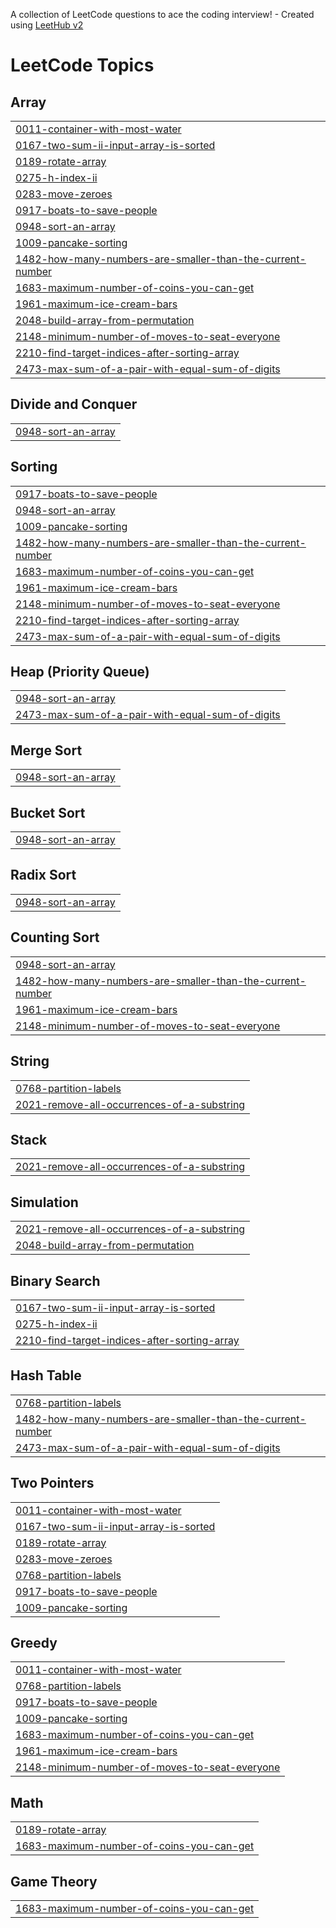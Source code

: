 A collection of LeetCode questions to ace the coding interview! - Created using [LeetHub v2](https://github.com/arunbhardwaj/LeetHub-2.0)
<!---LeetCode Topics Start-->
# LeetCode Topics
## Array
|  |
| ------- |
| [0011-container-with-most-water](https://github.com/Ephraimdebel/Competitive-Programming/tree/master/0011-container-with-most-water) |
| [0167-two-sum-ii-input-array-is-sorted](https://github.com/Ephraimdebel/Competitive-Programming/tree/master/0167-two-sum-ii-input-array-is-sorted) |
| [0189-rotate-array](https://github.com/Ephraimdebel/Competitive-Programming/tree/master/0189-rotate-array) |
| [0275-h-index-ii](https://github.com/Ephraimdebel/Competitive-Programming/tree/master/0275-h-index-ii) |
| [0283-move-zeroes](https://github.com/Ephraimdebel/Competitive-Programming/tree/master/0283-move-zeroes) |
| [0917-boats-to-save-people](https://github.com/Ephraimdebel/Competitive-Programming/tree/master/0917-boats-to-save-people) |
| [0948-sort-an-array](https://github.com/Ephraimdebel/Competitive-Programming/tree/master/0948-sort-an-array) |
| [1009-pancake-sorting](https://github.com/Ephraimdebel/Competitive-Programming/tree/master/1009-pancake-sorting) |
| [1482-how-many-numbers-are-smaller-than-the-current-number](https://github.com/Ephraimdebel/Competitive-Programming/tree/master/1482-how-many-numbers-are-smaller-than-the-current-number) |
| [1683-maximum-number-of-coins-you-can-get](https://github.com/Ephraimdebel/Competitive-Programming/tree/master/1683-maximum-number-of-coins-you-can-get) |
| [1961-maximum-ice-cream-bars](https://github.com/Ephraimdebel/Competitive-Programming/tree/master/1961-maximum-ice-cream-bars) |
| [2048-build-array-from-permutation](https://github.com/Ephraimdebel/Competitive-Programming/tree/master/2048-build-array-from-permutation) |
| [2148-minimum-number-of-moves-to-seat-everyone](https://github.com/Ephraimdebel/Competitive-Programming/tree/master/2148-minimum-number-of-moves-to-seat-everyone) |
| [2210-find-target-indices-after-sorting-array](https://github.com/Ephraimdebel/Competitive-Programming/tree/master/2210-find-target-indices-after-sorting-array) |
| [2473-max-sum-of-a-pair-with-equal-sum-of-digits](https://github.com/Ephraimdebel/Competitive-Programming/tree/master/2473-max-sum-of-a-pair-with-equal-sum-of-digits) |
## Divide and Conquer
|  |
| ------- |
| [0948-sort-an-array](https://github.com/Ephraimdebel/Competitive-Programming/tree/master/0948-sort-an-array) |
## Sorting
|  |
| ------- |
| [0917-boats-to-save-people](https://github.com/Ephraimdebel/Competitive-Programming/tree/master/0917-boats-to-save-people) |
| [0948-sort-an-array](https://github.com/Ephraimdebel/Competitive-Programming/tree/master/0948-sort-an-array) |
| [1009-pancake-sorting](https://github.com/Ephraimdebel/Competitive-Programming/tree/master/1009-pancake-sorting) |
| [1482-how-many-numbers-are-smaller-than-the-current-number](https://github.com/Ephraimdebel/Competitive-Programming/tree/master/1482-how-many-numbers-are-smaller-than-the-current-number) |
| [1683-maximum-number-of-coins-you-can-get](https://github.com/Ephraimdebel/Competitive-Programming/tree/master/1683-maximum-number-of-coins-you-can-get) |
| [1961-maximum-ice-cream-bars](https://github.com/Ephraimdebel/Competitive-Programming/tree/master/1961-maximum-ice-cream-bars) |
| [2148-minimum-number-of-moves-to-seat-everyone](https://github.com/Ephraimdebel/Competitive-Programming/tree/master/2148-minimum-number-of-moves-to-seat-everyone) |
| [2210-find-target-indices-after-sorting-array](https://github.com/Ephraimdebel/Competitive-Programming/tree/master/2210-find-target-indices-after-sorting-array) |
| [2473-max-sum-of-a-pair-with-equal-sum-of-digits](https://github.com/Ephraimdebel/Competitive-Programming/tree/master/2473-max-sum-of-a-pair-with-equal-sum-of-digits) |
## Heap (Priority Queue)
|  |
| ------- |
| [0948-sort-an-array](https://github.com/Ephraimdebel/Competitive-Programming/tree/master/0948-sort-an-array) |
| [2473-max-sum-of-a-pair-with-equal-sum-of-digits](https://github.com/Ephraimdebel/Competitive-Programming/tree/master/2473-max-sum-of-a-pair-with-equal-sum-of-digits) |
## Merge Sort
|  |
| ------- |
| [0948-sort-an-array](https://github.com/Ephraimdebel/Competitive-Programming/tree/master/0948-sort-an-array) |
## Bucket Sort
|  |
| ------- |
| [0948-sort-an-array](https://github.com/Ephraimdebel/Competitive-Programming/tree/master/0948-sort-an-array) |
## Radix Sort
|  |
| ------- |
| [0948-sort-an-array](https://github.com/Ephraimdebel/Competitive-Programming/tree/master/0948-sort-an-array) |
## Counting Sort
|  |
| ------- |
| [0948-sort-an-array](https://github.com/Ephraimdebel/Competitive-Programming/tree/master/0948-sort-an-array) |
| [1482-how-many-numbers-are-smaller-than-the-current-number](https://github.com/Ephraimdebel/Competitive-Programming/tree/master/1482-how-many-numbers-are-smaller-than-the-current-number) |
| [1961-maximum-ice-cream-bars](https://github.com/Ephraimdebel/Competitive-Programming/tree/master/1961-maximum-ice-cream-bars) |
| [2148-minimum-number-of-moves-to-seat-everyone](https://github.com/Ephraimdebel/Competitive-Programming/tree/master/2148-minimum-number-of-moves-to-seat-everyone) |
## String
|  |
| ------- |
| [0768-partition-labels](https://github.com/Ephraimdebel/Competitive-Programming/tree/master/0768-partition-labels) |
| [2021-remove-all-occurrences-of-a-substring](https://github.com/Ephraimdebel/Competitive-Programming/tree/master/2021-remove-all-occurrences-of-a-substring) |
## Stack
|  |
| ------- |
| [2021-remove-all-occurrences-of-a-substring](https://github.com/Ephraimdebel/Competitive-Programming/tree/master/2021-remove-all-occurrences-of-a-substring) |
## Simulation
|  |
| ------- |
| [2021-remove-all-occurrences-of-a-substring](https://github.com/Ephraimdebel/Competitive-Programming/tree/master/2021-remove-all-occurrences-of-a-substring) |
| [2048-build-array-from-permutation](https://github.com/Ephraimdebel/Competitive-Programming/tree/master/2048-build-array-from-permutation) |
## Binary Search
|  |
| ------- |
| [0167-two-sum-ii-input-array-is-sorted](https://github.com/Ephraimdebel/Competitive-Programming/tree/master/0167-two-sum-ii-input-array-is-sorted) |
| [0275-h-index-ii](https://github.com/Ephraimdebel/Competitive-Programming/tree/master/0275-h-index-ii) |
| [2210-find-target-indices-after-sorting-array](https://github.com/Ephraimdebel/Competitive-Programming/tree/master/2210-find-target-indices-after-sorting-array) |
## Hash Table
|  |
| ------- |
| [0768-partition-labels](https://github.com/Ephraimdebel/Competitive-Programming/tree/master/0768-partition-labels) |
| [1482-how-many-numbers-are-smaller-than-the-current-number](https://github.com/Ephraimdebel/Competitive-Programming/tree/master/1482-how-many-numbers-are-smaller-than-the-current-number) |
| [2473-max-sum-of-a-pair-with-equal-sum-of-digits](https://github.com/Ephraimdebel/Competitive-Programming/tree/master/2473-max-sum-of-a-pair-with-equal-sum-of-digits) |
## Two Pointers
|  |
| ------- |
| [0011-container-with-most-water](https://github.com/Ephraimdebel/Competitive-Programming/tree/master/0011-container-with-most-water) |
| [0167-two-sum-ii-input-array-is-sorted](https://github.com/Ephraimdebel/Competitive-Programming/tree/master/0167-two-sum-ii-input-array-is-sorted) |
| [0189-rotate-array](https://github.com/Ephraimdebel/Competitive-Programming/tree/master/0189-rotate-array) |
| [0283-move-zeroes](https://github.com/Ephraimdebel/Competitive-Programming/tree/master/0283-move-zeroes) |
| [0768-partition-labels](https://github.com/Ephraimdebel/Competitive-Programming/tree/master/0768-partition-labels) |
| [0917-boats-to-save-people](https://github.com/Ephraimdebel/Competitive-Programming/tree/master/0917-boats-to-save-people) |
| [1009-pancake-sorting](https://github.com/Ephraimdebel/Competitive-Programming/tree/master/1009-pancake-sorting) |
## Greedy
|  |
| ------- |
| [0011-container-with-most-water](https://github.com/Ephraimdebel/Competitive-Programming/tree/master/0011-container-with-most-water) |
| [0768-partition-labels](https://github.com/Ephraimdebel/Competitive-Programming/tree/master/0768-partition-labels) |
| [0917-boats-to-save-people](https://github.com/Ephraimdebel/Competitive-Programming/tree/master/0917-boats-to-save-people) |
| [1009-pancake-sorting](https://github.com/Ephraimdebel/Competitive-Programming/tree/master/1009-pancake-sorting) |
| [1683-maximum-number-of-coins-you-can-get](https://github.com/Ephraimdebel/Competitive-Programming/tree/master/1683-maximum-number-of-coins-you-can-get) |
| [1961-maximum-ice-cream-bars](https://github.com/Ephraimdebel/Competitive-Programming/tree/master/1961-maximum-ice-cream-bars) |
| [2148-minimum-number-of-moves-to-seat-everyone](https://github.com/Ephraimdebel/Competitive-Programming/tree/master/2148-minimum-number-of-moves-to-seat-everyone) |
## Math
|  |
| ------- |
| [0189-rotate-array](https://github.com/Ephraimdebel/Competitive-Programming/tree/master/0189-rotate-array) |
| [1683-maximum-number-of-coins-you-can-get](https://github.com/Ephraimdebel/Competitive-Programming/tree/master/1683-maximum-number-of-coins-you-can-get) |
## Game Theory
|  |
| ------- |
| [1683-maximum-number-of-coins-you-can-get](https://github.com/Ephraimdebel/Competitive-Programming/tree/master/1683-maximum-number-of-coins-you-can-get) |
<!---LeetCode Topics End-->